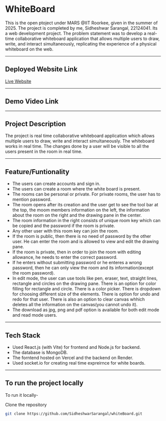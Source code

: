 ﻿# WhiteBoard
 This is the open ptoject under MARS @IIT Roorkee, given in the summer of 2025. The project is completed by me, Sidheshwar Sarangal, 22124041. Its a web development project. The problem statement was to develop a real-time collaborative whiteboard application that allows multiple users to draw, write, and interact simultaneously, replicating the experience of a physical whiteboard on the web.

---

## Deployed Website Link
[Live Website](https://white-board-git-main-sidheshwar-sarangals-projects.vercel.app/)

---

## Demo Video Link

---

## Project Description

The project is real time collaborative whiteboard application which allows multiple users to draw, write and interact simultaneously. The whiteboard works in real time. The changes done by a user will be visible to all the users present in the room in real time.

---

## Feature/Funtionality

- The users can create accounts and sign in.
- The users can create a room where the white board is present.
- The rooms can be personal or private. For private rooms, the user has to mention password.
- The room opens after its creation and the user get to see the tool bar at the top, the moom members information on the left, the information about the room on the right and the drawing pane in the center.
- The room information in the right consists of unique room key which can be copied and the password if the room is private.
- Any other user with this room key can join the room.
- If the room is public, then there is no need of password by the other user. He can enter the room and is allowed to view and edit the drawing pane.
- If the room is private, then in order to join the room with editing allowance, he needs to enter the correct password.
- If he enters without submitting password or he enteres a wrong password, then he can only view the room and its information(except the room password).
- In edit mode, the user can use tools like pen, eraser, text, straight lines, rectangle and circles on the drawing pane. There is an option for color filling for rectangle and circle. There is a color picker. There is dropdown for choosing different size of the elements. There is option for undo and redo for that user. There is also an option to clear canvas whhich deletes all the information on the canvas(you cannot undo it). 
- The download as jpg, png and pdf option is available for both edit mode and read mode users.

---

## Tech Stack

- Used React.js (with Vite) for frontend and Node.js for backend.
- The database is MongoDB.
- The forntend hosted on Vercel and the backend on Render.
- Used socket.io for creating real time expreirnce for white boards.
  
---

## To run the project locally

To run it locally-

Clone the repository
```bash
git clone https://github.com/SidheshwarSarangal/whiteBoard.git
```

